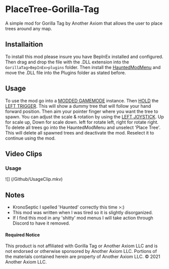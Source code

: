 # PlaceTree-Gorilla-Tag
A simple mod for Gorilla Tag by Another Axiom that allows the user to place trees around any map.

## Installaition

To install this mod please insure you have BepInEx installed and configured. Then drag and drop the file with the .DLL extension into the ```GorillaTag>BepInEx>plugins``` folder. Then install the [HauntedModMenu](https://github.com/AHauntedArmy/HauntedModMenu/releases/tag/1.0.1) and move the .DLL file into the Plugins folder as stated before.

## Usage

To use the mod go into a [MODDED GAMEMODE](https://github.com/legoandmars/Utilla#enabling-your-mod) instance. Then [HOLD](https://www.merriam-webster.com/dictionary/hold) the [LEFT TRIGGER](https://scontent.fewr1-6.fna.fbcdn.net/v/t39.2365-6/64523870_622041708297936_5486636097175814144_n.png?_nc_cat=102&ccb=1-7&_nc_sid=ad8a9d&_nc_ohc=ptwMaDUTAfcAX8f8FeZ&_nc_ht=scontent.fewr1-6.fna&oh=00_AfChgAzAPrImYMaruTQ8DAw79Z4Vn24ttJds1KhM9lXNlg&oe=64104C8A). This will show a dummy tree that will follow your hand forward position. Then aim your pointer finger where you want the tree to spawn. You can adjust the scale & rotation by using the [LEFT JOYSTICK](https://scontent.fewr1-6.fna.fbcdn.net/v/t39.2365-6/64523870_622041708297936_5486636097175814144_n.png?_nc_cat=102&ccb=1-7&_nc_sid=ad8a9d&_nc_ohc=ptwMaDUTAfcAX8f8FeZ&_nc_ht=scontent.fewr1-6.fna&oh=00_AfChgAzAPrImYMaruTQ8DAw79Z4Vn24ttJds1KhM9lXNlg&oe=64104C8A). Up for scale up, Down for scale down. left for rotate left, right for rotate right. To delete all trees go into the HauntedModMenu and unselect 'Place Tree'. This will delete all spawned trees and deactivate the mod. Reselect it to continue using the mod.

## Video Clips

### Usage

![] (/Github/UsageClip.mkv)

## Notes

* KronoSeptic I spelled 'Haunted' correctly this time >:)
* This mod was written when I was tired so it is slightly disorganized.
* If I find this mod in any 'shitty' mod menus I will take action through Discord to have it removed.

#### Required Notice
This product is not affiliated with Gorilla Tag or Another Axiom LLC and is not endorsed or otherwise sponsored by Another Axiom LLC. Portions of the materials contained herein are property of Another Axiom LLC. :copyright: 2021 Another Axiom LLC.
